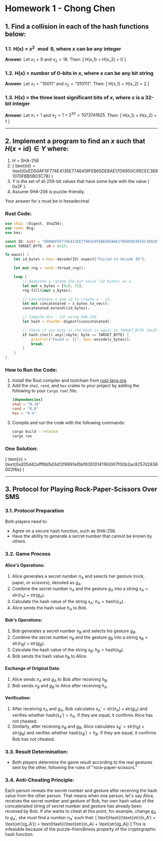 # Homework 1 - Chong Chen

## 1. Find a collision in each of the hash functions below:

### 1.1. H(x) = $x^2 \mod 9$, where $x$ can be any integer

**Answer**:
Let $x_1 = 9$ and $x_2 = 18$. Then:
\[
H(x_1) = H(x_2) = 0
\]

### 1.2. H(x) = number of 0-bits in $x$, where $x$ can be any bit string

**Answer**:
Let $x_1 = \text{"10011"}$ and $x_2 = \text{"010111"}$. Then:
\[
H(x_1) = H(x_2) = 2
\]

### 1.3. H(x) = the three least significant bits of $x$, where $x$ is a 32-bit integer

**Answer**:
Let $x_1 = 1$ and $x_2 = 1 + 2^{30} = 1073741825$. Then:
\[
H(x_1) = H(x_2) = 1
\]

---

## 2. Implement a program to find an $x$ such that $H(x \circ \text{id}) \in Y$ where:

1. $H$ = SHA-256
2. \( \text{id} = \text{0xED00AF5F774E4135E7746419FEB65DE8AE17D6950C95CEC3891070FBB5B03C78} \)
3. $Y$ is the set of all 256-bit values that have some byte with the value \( 0x2F \).
4. Assume SHA-256 is puzzle-friendly.

Your answer for $x$ must be in hexadecimal.

### Rust Code:
```rust
use sha2::{Digest, Sha256};
use rand::Rng;
use hex;

const ID: &str = "ED00AF5F774E4135E7746419FEB65DE8AE17D6950C95CEC3891070FBB5B03C78";
const TARGET_BYTE: u8 = 0x2F;

fn main() {
    let id_bytes = hex::decode(ID).expect("Failed to decode ID");

    let mut rng = rand::thread_rng();

    loop {
        // Generate a random 256-bit value (32 bytes) as x.
        let mut x_bytes = [0u8; 32];
        rng.fill(&mut x_bytes);

        // Concatenate x and id to create x ◦ id.
        let mut concatenated = x_bytes.to_vec();
        concatenated.extend(&id_bytes);

        // Compute H(x ◦ id) using SHA-256.
        let hash = Sha256::digest(&concatenated);

        // Check if any byte in the hash is equal to TARGET_BYTE (0x2F).
        if hash.iter().any(|&byte| byte == TARGET_BYTE) {
            println!("Found x: {}", hex::encode(x_bytes));
            break;
        }
    }
}
```

### How to Run the Code:
1. Install the Rust compiler and toolchain from [rust-lang.org](https://www.rust-lang.org/).
2. Add the `sha2`, `rand`, and `hex` crates to your project by adding the following to your `Cargo.toml` file:
   ```toml
   [dependencies]
   sha2 = "0.10"
   rand = "0.8"
   hex = "0.4"
   ```
3. Compile and run the code with the following commands:
   ```bash
   cargo build --release
   cargo run
   ```

### One Solution:
\( \text{x} = \text{0xd35d42afff8d5d3d12f8991a15bf93510141160007f00b2ac9257d2836002f6e} \)

---

## 3. Protocol for Playing Rock-Paper-Scissors Over SMS

### 3.1. Protocol Preparation
Both players need to:
- Agree on a secure hash function, such as SHA-256.
- Have the ability to generate a secret number that cannot be known by others.

### 3.2. Game Process

#### Alice's Operations:
1. Alice generates a secret number $n_A$ and selects her gesture (rock, paper, or scissors), denoted as $g_A$.
2. Combine the secret number $n_A$ and the gesture $g_A$ into a string $s_A = \text{str}(n_A) + \text{str}(g_A)$.
3. Calculate the hash value of the string $s_A$: $h_A = \text{hash}(s_A)$.
4. Alice sends the hash value $h_A$ to Bob.

#### Bob's Operations:
1. Bob generates a secret number $n_B$ and selects his gesture $g_B$.
2. Combine the secret number $n_B$ and the gesture $g_B$ into a string $s_B = \text{str}(n_B) + \text{str}(g_B)$.
3. Calculate the hash value of the string $s_B$: $h_B = \text{hash}(s_B)$.
4. Bob sends the hash value $h_B$ to Alice.

#### Exchange of Original Data:
1. Alice sends $n_A$ and $g_A$ to Bob after receiving $h_B$.
2. Bob sends $n_B$ and $g_B$ to Alice after receiving $h_A$.

#### Verification:
1. After receiving $n_A$ and $g_A$, Bob calculates $s_A' = \text{str}(n_A) + \text{str}(g_A)$ and verifies whether $\text{hash}(s_A') = h_A$. If they are equal, it confirms Alice has not cheated.
2. Similarly, after receiving $n_B$ and $g_B$, Alice calculates $s_B' = \text{str}(n_B) + \text{str}(g_B)$ and verifies whether $\text{hash}(s_B') = h_B$. If they are equal, it confirms Bob has not cheated.

### 3.3. Result Determination:
- Both players determine the game result according to the real gestures sent by the other, following the rules of "rock-paper-scissors."

### 3.4. Anti-Cheating Principle:
Each person reveals the secret number and gesture after receiving the hash value from the other person. That means when one person, let's say Alice, receives the secret number and gesture of Bob, her own hash value of the concatenated string of secret number and gesture has already been received by Bob. If she wants to cheat at this point, for example, change $g_A$ to $g_A'$, she must find a number $n_A'$ such that:
\[
\text{Hash}(\text{str}(n_A') + \text{str}(g_A')) = \text{Hash}(\text{str}(n_A) + \text{str}(g_A))
\]
This is infeasible because of the puzzle-friendliness property of the cryptographic hash function.
